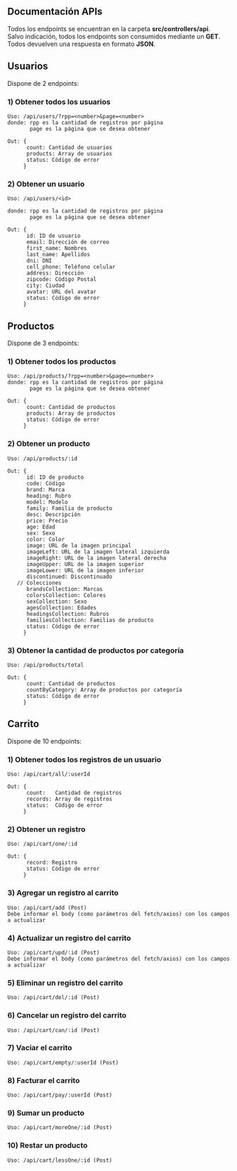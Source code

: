 ## **Documentación APIs**

Todos los endpoints se encuentran en la carpeta **src/controllers/api**.<br>
Salvo indicación, todos los endpoints son consumidos mediante un **GET**.<br>
Todos devuelven una respuesta en formato **JSON**.

## **Usuarios**<br>
Dispone de 2 endpoints:

### 1)  Obtener todos los usuarios

    Uso: /api/users/?rpp=<number>&page=<number>
    donde: rpp es la cantidad de registros por página
           page es la página que se desea obtener

    Out: {
          count: Cantidad de usuarios
          products: Array de usuarios
          status: Código de error
         }

### 2)  Obtener un usuario

    Uso: /api/users/<id>

    donde: rpp es la cantidad de registros por página
           page es la página que se desea obtener

    Out: {
          id: ID de usuario
          email: Dirección de correo
          first_name: Nombres
          last_name: Apellidos
          dni: DNI
          cell_phone: Teléfono celular
          address: Dirección
          zipcode: Código Postal
          city: Ciudad
          avatar: URL del avatar
          status: Código de error
         }

## **Productos**<br>
Dispone de 3 endpoints:

### 1)  Obtener todos los productos

    Uso: /api/products/?rpp=<number>&page=<number>
    donde: rpp es la cantidad de registros por página
           page es la página que se desea obtener

    Out: {
          count: Cantidad de productos
          products: Array de productos
          status: Código de error
         }

### 2)  Obtener un producto

    Uso: /api/products/:id

    Out: {
          id: ID de producto
          code: Código
          brand: Marca
          heading: Rubro
          model: Modelo
          family: Familia de producto
          desc: Descripción
          price: Precio
          age: Edad
          sex: Sexo
          color: Color
          image: URL de la imagen principal
          imageLeft: URL de la imagen lateral izquierda
          imageRight: URL de la imagen lateral derecha
          imageUpper: URL de la imagen superior
          imageLower: URL de la imagen inferior
          discontinued: Discontinuado
       // Colecciones
          brandsCollection: Marcas
          colorsCollection: Colores
          sexCollection: Sexo
          agesCollection: Edades
          headingsCollection: Rubros
          familiesCollection: Familias de producto
          status: Código de error
         }

### 3)  Obtener la cantidad de productos por categoría

    Uso: /api/products/total

    Out: {
          count: Cantidad de productos
          countByCategory: Array de productos por categoría
          status: Código de error
         }

## **Carrito**<br>
Dispone de 10 endpoints:

### 1)  Obtener todos los registros de un usuario

    Uso: /api/cart/all/:userId

    Out: {
          count:   Cantidad de registros
          records: Array de registros
          status:  Código de error
         }

### 2)  Obtener un registro

    Uso: /api/cart/one/:id

    Out: {
          record: Registro
          status: Código de error
         }

### 3)  Agregar un registro al carrito

    Uso: /api/cart/add (Post)
    Debe informar el body (como parámetros del fetch/axios) con los campos a actualizar

### 4)  Actualizar un registro del carrito

    Uso: /api/cart/upd/:id (Post)
    Debe informar el body (como parámetros del fetch/axios) con los campos a actualizar

### 5)  Eliminar un registro del carrito

    Uso: /api/cart/del/:id (Post)

### 6)  Cancelar un registro del carrito

    Uso: /api/cart/can/:id (Post)

### 7)  Vaciar el carrito

    Uso: /api/cart/empty/:userId (Post)

### 8)  Facturar el carrito

    Uso: /api/cart/pay/:userId (Post)

### 9)  Sumar un producto

    Uso: /api/cart/moreOne/:id (Post)

### 10) Restar un producto

    Uso: /api/cart/lessOne/:id (Post)
